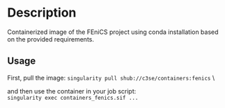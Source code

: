 # Description

Containerized image of the FEniCS project using conda installation based on the provided requirements.

## Usage
First, pull the image:
`singularity pull shub://c3se/containers:fenics` \

and then use the container in your job script: \
`singularity exec containers_fenics.sif ...`
